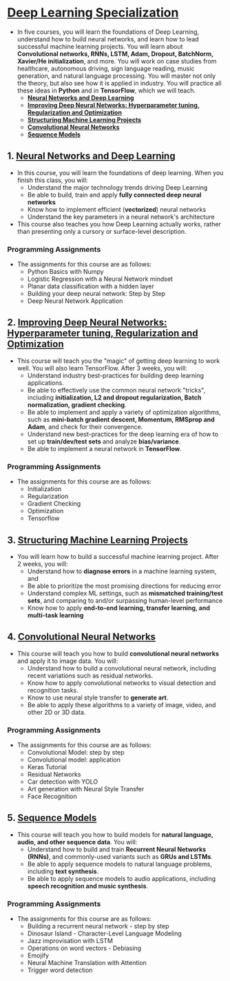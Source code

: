 # [Deep Learning Specialization](https://www.coursera.org/specializations/deep-learning)
* In five courses, you will learn the foundations of Deep Learning, understand how to build neural networks, and learn how to lead successful machine learning projects. You will learn about **Convolutional networks, RNNs, LSTM, Adam, Dropout, BatchNorm, Xavier/He initialization**, and more. You will work on case studies from healthcare, autonomous driving, sign language reading, music generation, and natural language processing. You will master not only the theory, but also see how it is applied in industry. You will practice all these ideas in **Python** and in **TensorFlow**, which we will teach.
    * [**Neural Networks and Deep Learning**](https://www.coursera.org/learn/neural-networks-deep-learning/home/welcome)  
    * [**Improving Deep Neural Networks: Hyperparameter tuning, Regularization and Optimization**](https://www.coursera.org/learn/deep-neural-network/home/welcome) 
    * [**Structuring Machine Learning Projects**](https://www.coursera.org/learn/machine-learning-projects/home/welcome)
    * [**Convolutional Neural Networks**](https://www.coursera.org/learn/convolutional-neural-networks/home/welcome)
    * [**Sequence Models**](https://www.coursera.org/learn/nlp-sequence-models/home/welcome)
 
## 1. [**Neural Networks and Deep Learning**](https://www.coursera.org/learn/neural-networks-deep-learning/home/welcome)

* In this course, you will learn the foundations of deep learning. When you finish this class, you will:
    * Understand the major technology trends driving Deep Learning
    * Be able to build, train and apply **fully connected deep neural networks**
    * Know how to implement efficient (**vectorized**) neural networks 
    * Understand the key parameters in a neural network's architecture 
* This course also teaches you how Deep Learning actually works, rather than presenting only a cursory or surface-level description. 
    
### Programming Assignments
* The assignments for this course are as follows:
    * Python Basics with Numpy
    * Logistic Regression with a Neural Network mindset
    * Planar data classification with a hidden layer
    * Building your deep neural network: Step by Step
    * Deep Neural Network Application
    
## 2. [**Improving Deep Neural Networks: Hyperparameter tuning, Regularization and Optimization**](https://www.coursera.org/learn/deep-neural-network/home/welcome) 

* This course will teach you the "magic" of getting deep learning to work well. You will also learn TensorFlow. After 3 weeks, you will: 
   * Understand industry best-practices for building deep learning applications. 
   * Be able to effectively use the common neural network "tricks", including **initialization, L2 and dropout regularization, Batch normalization, gradient checking**. 
   * Be able to implement and apply a variety of optimization algorithms, such as **mini-batch gradient descent, Momentum, RMSprop and Adam**, and check for their convergence. 
   * Understand new best-practices for the deep learning era of how to set up **train/dev/test sets** and analyze **bias/variance**.
   * Be able to implement a neural network in **TensorFlow**. 
 
 ### Programming Assignments
 * The assignments for this course are as follows:
     * Initialization
     * Regularization
     * Gradient Checking
     * Optimization
     * Tensorflow
          
## 3. [**Structuring Machine Learning Projects**](https://www.coursera.org/learn/machine-learning-projects/home/welcome)

* You will learn how to build a successful machine learning project. After 2 weeks, you will: 
   * Understand how to **diagnose errors** in a machine learning system, and 
   * Be able to prioritize the most promising directions for reducing error
   * Understand complex ML settings, such as **mismatched training/test sets**, and comparing to and/or surpassing human-level performance
   * Know how to apply **end-to-end learning, transfer learning, and multi-task learning**
        
## 4. [**Convolutional Neural Networks**](https://www.coursera.org/learn/convolutional-neural-networks/home/welcome)

* This course will teach you how to build **convolutional neural networks** and apply it to image data. You will:
   * Understand how to build a convolutional neural network, including recent variations such as residual networks.
   * Know how to apply convolutional networks to visual detection and recognition tasks.
   * Know to use neural style transfer to **generate art**.
   * Be able to apply these algorithms to a variety of image, video, and other 2D or 3D data.
    
### Programming Assignments
* The assignments for this course are as follows:
    * Convolutional Model: step by step
    * Convolutional model: application
    * Keras Tutorial
    * Residual Networks
    * Car detection with YOLO
    * Art generation with Neural Style Transfer
    * Face Recognition
      
## 5. [**Sequence Models**](https://www.coursera.org/learn/nlp-sequence-models/home/welcome)

* This course will teach you how to build models for **natural language, audio, and other sequence data**. You will:
   * Understand how to build and train **Recurrent Neural Networks (RNNs)**, and commonly-used variants such as **GRUs and LSTMs**.
   * Be able to apply sequence models to natural language problems, including **text synthesis**. 
   * Be able to apply sequence models to audio applications, including **speech recognition and music synthesis**.
    
### Programming Assignments
* The assignments for this course are as follows:
    * Building a recurrent neural network - step by step
    * Dinosaur Island - Character-Level Language Modeling
    * Jazz improvisation with LSTM
    * Operations on word vectors - Debiasing
    * Emojify
    * Neural Machine Translation with Attention
    * Trigger word detection
